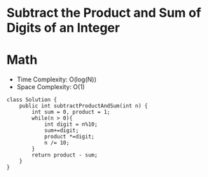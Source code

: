 # Subtract the Product and Sum of Digits of an Integer
# Math
* Time Complexity: O(log(N))
* Space Complexity: O(1)
```
class Solution {
    public int subtractProductAndSum(int n) {
        int sum = 0, product = 1;
        while(n > 0){
            int digit = n%10;
            sum+=digit;
            product *=digit;
            n /= 10;
        }
        return product - sum;
    }
}
```